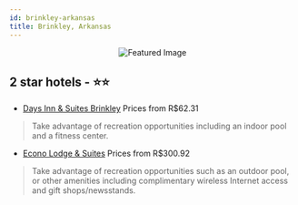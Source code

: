 ```yaml
---
id: brinkley-arkansas
title: Brinkley, Arkansas
---
```


<center><img src="https://i.travelapi.com/hotels/1000000/920000/911200/911141/86f34eef_z.jpg" alt="Featured Image" /></center>


##  2 star hotels - ⭐️⭐️

-    [Days Inn & Suites Brinkley](https://us.hurb.com/hotels/brinkley/days-inn-suites-brinkley-JNP-JP934856?cmp=18055) Prices from R$62.31
   > Take advantage of recreation opportunities including an indoor pool and a fitness center.
-    [Econo Lodge & Suites](https://us.hurb.com/hotels/brinkley/econo-lodge-suites-JNP-JP046803?cmp=18055) Prices from R$300.92
   > Take advantage of recreation opportunities such as an outdoor pool, or other amenities including complimentary wireless Internet access and gift shops/newsstands.
